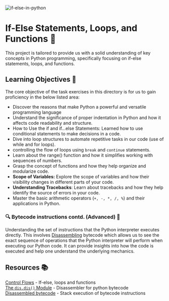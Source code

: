 ![if-else-in-python](https://github.com/El-gibbor/alx-higher_level_programming/assets/107848793/4ecb7b5b-f6cd-44b5-8d78-8a0c58d478fe)  
# If-Else Statements, Loops, and Functions 💫  
This project is tailored to provide us with a solid understanding of key concepts in Python programming, specifically focusing on if-else statements, loops, and functions.  
## Learning Objectives 🧠  
The core objective of the task exercises in this directory is for us to gain proficiency in the below listed area:
* Discover the reasons that make Python a powerful and versatile programming language  
* Understand the significance of proper indentation in Python and how it affects code readability and structure.
* How to Use the if and if...else Statements: Learned how to use conditional statements to make decisions in a code.
* Dive into loop structures to automate repetitive tasks in our code (use of while and for loops).  
* controlling the flow of loops using `break` and `continue` statements.  
* Learn about the range() function and how it simplifies working with sequences of numbers.  
* Grasp the concept of functions and how they help organize and modularize code.  
* __Scope of Variables:__ Explore the scope of variables and how their visibility changes in different parts of your code.
* __Understanding Tracebacks__: Learn about tracebacks and how they help identify the source of errors in your code.
* Master the basic arithmetic operators (`+, -, *, /, %`) and their applications in Python.  
### 🔍 Bytecode instructions contd. (Advanced) 🔬
Understanding the set of instructions that the Python interpreter executes directly. This involves [Disassembling](https://docs.python.org/3.4/library/dis.html) bytecode which allows us to see the exact sequence of operations that the Python interpreter will perform when executing our Python code. It can provide insights into how the code is executed and help one understand the underlying mechanics.
## Resources 📚 
[Control Flows](https://docs.python.org/3/tutorial/controlflow.html) - If-else, loops and functions  
[The `dis.dis()` Module](https://docs.python.org/3.4/library/dis.html) - Disassembler for python bytecode  
[Disassembled bytecode](https://stackoverflow.com/questions/12673074/how-should-i-understand-the-output-of-dis-dis/12673195#12673195) - Stack execution of bytecode instructions

